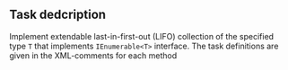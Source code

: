 ## Task dedcription ##

Implement extendable last-in-first-out (LIFO) collection of the specified type `T` that implements `IEnumerable<T>` interface. The task definitions are given in the  XML-comments for each method

